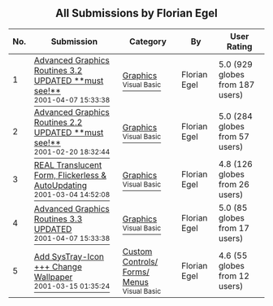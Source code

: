 ﻿<div align="center">

## All Submissions by Florian Egel

</div>

No.  | Submission | Category | By   | User Rating
---- | ---------- | -------- | ---- | -----------
1 | [Advanced Graphics Routines 3\.2 UPDATED  \*\*must see\!\*\*<br /><sup>2001-04-07 15:33:38</sup>](https://github.com/Planet-Source-Code/florian-egel-advanced-graphics-routines-3-2-updated-must-see__1-21470) | [Graphics<br /><sup>Visual Basic</sup>](../ByCategory/graphics__1-46.md) | Florian Egel | 5.0 (929 globes from 187 users)
2 | [Advanced Graphics Routines 2\.2 UPDATED  \*\*must see\!\*\*<br /><sup>2001-02-20 18:32:44</sup>](https://github.com/Planet-Source-Code/florian-egel-advanced-graphics-routines-2-2-updated-must-see__1-21105) | [Graphics<br /><sup>Visual Basic</sup>](../ByCategory/graphics__1-46.md) | Florian Egel | 5.0 (284 globes from 57 users)
3 | [REAL Translucent Form, Flickerless & AutoUpdating<br /><sup>2001-03-04 14:52:08</sup>](https://github.com/Planet-Source-Code/florian-egel-real-translucent-form-flickerless-autoupdating__1-21497) | [Graphics<br /><sup>Visual Basic</sup>](../ByCategory/graphics__1-46.md) | Florian Egel | 4.8 (126 globes from 26 users)
4 | [Advanced Graphics Routines 3\.3 UPDATED<br /><sup>2001-04-07 15:33:38</sup>](https://github.com/Planet-Source-Code/florian-egel-advanced-graphics-routines-3-3-updated__1-22174) | [Graphics<br /><sup>Visual Basic</sup>](../ByCategory/graphics__1-46.md) | Florian Egel | 5.0 (85 globes from 17 users)
5 | [Add SysTray\-Icon \+\+\+ Change Wallpaper<br /><sup>2001-03-15 01:35:24</sup>](https://github.com/Planet-Source-Code/florian-egel-add-systray-icon-change-wallpaper__1-21586) | [Custom Controls/ Forms/  Menus<br /><sup>Visual Basic</sup>](../ByCategory/custom-controls-forms-menus__1-4.md) | Florian Egel | 4.6 (55 globes from 12 users)
